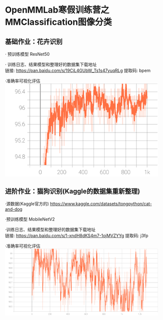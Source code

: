 # OpenMMLab寒假训练营之MMClassification图像分类
## 基础作业：花卉识别
· 预训练模型 ResNet50  

· 训练日志、结果模型和整理好的数据集下载地址  
    链接: https://pan.baidu.com/s/19CiL4GUbW_Ts1s47yuqRLg 提取码: bpem 
    
·准确率可视化评估  
![flower_classification](https://github.com/Brian417-cup/OpenMMLabCamp/blob/classification/flower/visualize_and_prediction/accuracy.svg "flower_classification")  

##  进阶作业：猫狗识别(Kaggle的数据集重新整理)
·源数据(Kaggle官方的)  https://www.kaggle.com/datasets/tongpython/cat-and-dog  

·预训练模型  MobileNetV2  

·训练日志、结果模型和整理好的数据集下载地址  
    链接: https://pan.baidu.com/s/1-xndH8dKS4m7-1ojMVZYYg 提取码: j3fp  
    
·准确率可视化评估  
![flower_classification](https://github.com/Brian417-cup/OpenMMLabCamp/blob/classification/cat_and_dog/visualize_and_prediction/accuracy.svg "flower_classification")  
